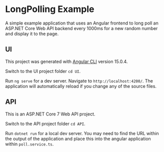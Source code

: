 # LongPolling Example

A simple example application that uses an Angular frontend to long poll an ASP.NET Core Web API backend every 1000ms for a new random number and display it to the page.

## UI

This project was generated with [Angular CLI](https://github.com/angular/angular-cli) version 15.0.4.

Switch to the UI project folder `cd UI`.

Run `ng serve` for a dev server. Navigate to `http://localhost:4200/`. The application will automatically reload if you change any of the source files.

## API

This is an ASP.NET Core 7 Web API project.

Switch to the API project folder `cd API`.

Run `dotnet run` for a local dev server. You may need to find the URL within the output of the application and place this into the angular application within `poll.service.ts`.
